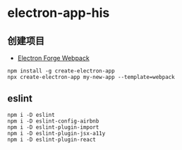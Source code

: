 # electron-app-his

## 创建项目
- [Electron Forge Webpack](https://www.electronforge.io/templates/webpack-template)
~~~
npm install -g create-electron-app
npx create-electron-app my-new-app --template=webpack
~~~

## eslint
~~~
npm i -D eslint
npm i -D eslint-config-airbnb
npm i -D eslint-plugin-import
npm i -D eslint-plugin-jsx-a11y
npm i -D eslint-plugin-react
~~~
